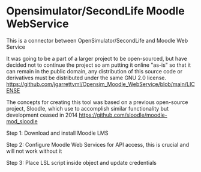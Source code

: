 # Opensimulator/SecondLife Moodle WebService
This is a connector between OpenSimulator/SecondLife and Moodle Web Service


It was going to be a part of a larger project to be open-sourced, but have decided not to continue the project so am putting it online "as-is" so that it can remain in the public domain, any distribution of this source code or derivatives must be distributed under the same GNU 2.0 license. https://github.com/jgarrettvml/Opensim_Moodle_WebService/blob/main/LICENSE

The concepts for creating this tool was based on a previous open-source project, Sloodle, which use to accomplish similar functionality but development ceased in 2014 https://github.com/sloodle/moodle-mod_sloodle

Step 1: Download and install Moodle LMS

Step 2: Configure Moodle Web Services for API access, this is crucial and will not work without it

Step 3: Place LSL script inside object and update credentials
